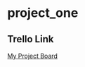 # project_one

## Trello Link

[My Project Board](https://trello.com/invite/b/reTJzqZO/ee88493ce0669b57fdd76c8c504e1cde/project-one)
